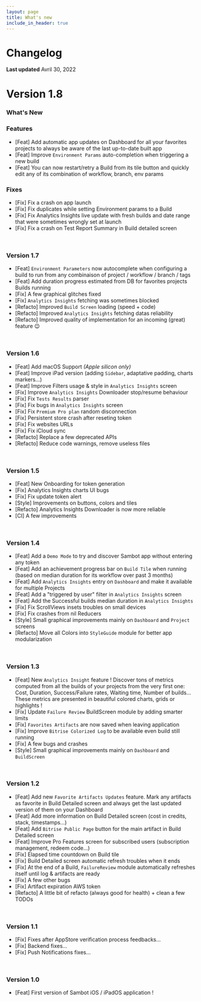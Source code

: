 ```yaml
---
layout: page
title: What's new
include_in_header: true
---
```


# Changelog
**Last updated** Avril 30, 2022

# **Version 1.8**

### What's New

### Features
- [Feat] Add automatic app updates on Dashboard for all your favorites projects to always be aware of the last up-to-date built app
- [Feat] Improve `Environment Params` auto-completion when triggering a new build
- [Feat] You can now restart/retry a Build from its tile button and quickly edit any of its combination of workflow, branch, env params

### Fixes
- [Fix] Fix a crash on app launch
- [Fix] Fix duplicates while setting Environment params to a Build
- [Fix] Fix Analytics Insights live update with fresh builds and date range that were sometimes wrongly set at launch
- [Fix] Fix a crash on Test Report Summary in Build detailed screen

<br>

### **Version 1.7**
- [Feat] `Environment Parameters` now autocomplete when configuring a build to run from any combinaison of project / workflow / branch / tags
- [Feat] Add duration progress estimated from DB for favorites projects Builds running
- [Fix] A few graphical glitches fixed
- [Fix] `Analytics Insights` fetching was sometimes blocked
- [Refacto] Improved `Build Screen` loading (speed + code) 
- [Refacto] Improved `Analytics Insights` fetching datas reliability
- [Refacto] Improved quality of implementation for an incoming (great) feature 😉

<br>

### **Version 1.6**
- [Feat] Add macOS Support *(Apple silicon only)*
- [Feat] Improve iPad version (adding `Sidebar`, adaptative padding, charts markers...)
- [Feat] Improve Filters usage & style in `Analytics Insights` screen
- [Fix] Improve `Analytics Insights` Downloader stop/resume behaviour
- [Fix] Fix `Tests Results` parser
- [Fix] Fix bugs in `Analytics Insights` screen
- [Fix] Fix `Premium Pro plan` random disconnection 
- [Fix] Persistent store crash after reseting token
- [Fix] Fix websites URLs
- [Fix] Fix iCloud sync
- [Refacto] Replace a few deprecated APIs
- [Refacto] Reduce code warnings, remove useless files

<br>

### **Version 1.5**
- [Feat] New Onboarding for token generation
- [Fix] Analytics Insights charts UI bugs
- [Fix] Fix update token alert
- [Style] Improvements on buttons, colors and tiles
- [Refacto] Analytics Insights Downloader is now more reliable
- [CI] A few improvements

<br>

### **Version 1.4**
- [Feat] Add a `Demo Mode` to try and discover Sambot app without entering any token
- [Feat] Add an achievement progress bar on `Build Tile` when running (based on median duration for its workflow over past 3 months)
- [Feat] Add `Analytics Insights` entry on `Dashboard` and make it available for multiple Projects
- [Feat] Add  a "triggered by user" filter in `Analytics Insights` screen
- [Feat] Add the Successful builds median duration in `Analytics Insights`
- [Fix] Fix ScrollViews insets troubles on small devices
- [Fix] Fix crashes from nil Reducers
- [Style] Small graphical improvements mainly on `Dashboard` and `Project` screens
- [Refacto] Move all Colors into `StyleGuide` module for better app modularization

<br>

### **Version 1.3**
- [Feat] New `Analytics Insight` feature ! Discover tons of metrics computed from all the builds of your projects from the very first one: Cost, Duration, Success/Failure rates, Waiting time, Number of builds... These metrics are presented in beautiful colored charts, grids or highlights !
- [Fix] Update `Failure Review` BuildScreen module by adding smarter limits
- [Fix] `Favorites Artifacts` are now saved when leaving application
- [Fix] Improve `Bitrise Colorized Log` to be available even build still running
- [Fix] A few bugs and crashes
- [Style] Small graphical improvements mainly on `Dashboard` and `BuildScreen`

<br>

### **Version 1.2**
- [Feat] Add new `Favorite Artifacts Updates` feature. Mark any artifacts as favorite in Build Detailed screen and always get the last updated version of them on your Dashboard 
- [Feat] Add more information on Build Detailed screen (cost in credits, stack, timestamps...)
- [Feat] Add `Bitrise Public Page` button for the main artifact in Build Detailed screen 
- [Feat] Improve Pro Features screen for subscribed users (subscription management, redeem code...)
- [Fix] Elapsed time countdown on Build tile
- [Fix] Build Detailed screen automatic refresh troubles when it ends
- [Fix] At the end of a Build, `FailureReview` module automatically refreshes itself until log & artifacts are ready
- [Fix] A few other bugs
- [Fix] Artifact expiration AWS token
- [Refacto] A little bit of refacto (always good for health) + clean a few TODOs

<br>

### **Version 1.1**
- [Fix] Fixes after AppStore verification process feedbacks...
- [Fix] Backend fixes...
- [Fix] Push Notifications fixes...

<br>

### **Version 1.0**
- [Feat] First version of Sambot iOS / iPadOS application ! 